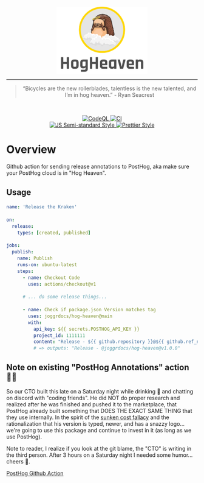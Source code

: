 <div>
    <p align="center">
        <img src="./logo.png" align="center" width="240" />
    </p>
    <hr>
    <blockquote align="center">
        “Bicycles are the new rollerblades, talentless is the new talented, and I’m in hog heaven.” - Ryan Seacrest
    </blockquote>
</div>

<br>

<p align="center">
  <a href="https://github.com/joggrdocs/hog-heaven/actions/workflows/github-code-scanning/codeql">
    <img alt="CodeQL" src="https://github.com/joggrdocs/hog-heaven/actions/workflows/github-code-scanning/codeql/badge.svg">
  </a>
  <a href="https://github.com/joggrdocs/hog-heaven/actions/workflows/ci.yaml">
    <img alt="CI" src="https://github.com/joggrdocs/hog-heaven/actions/workflows/ci.yaml/badge.svg">
  </a>
  <br/>
  <a href="https://github.com/standard/semistandard">
    <img alt="JS Semi-standard Style" src="https://img.shields.io/badge/code%20style-semistandard-brightgreen.svg">
  </a>
  <a href="https://github.com/prettier/prettier">
    <img alt="Prettier Style" src="https://img.shields.io/badge/code_style-prettier-ff69b4.svg?style=flat-square">
  </a>
</p>

# Overview

Github action for sending release annotations to PostHog, aka make sure your PostHog cloud is in "Hog Heaven".

## Usage

```yaml
name: 'Release the Kraken'

on:
  release:
    types: [created, published]

jobs:
  publish:
    name: Publish
    runs-on: ubuntu-latest
    steps:
      - name: Checkout Code
        uses: actions/checkout@v1

      # ... do some release things...
      
      - name: Check if package.json Version matches tag
        uses: joggrdocs/hog-heaven@main
        with:
          api_key: ${{ secrets.POSTHOG_API_KEY }}
          project_id: 1111111
          content: "Release - ${{ github.repository }}@${{ github.ref_name }}" 
          # => outputs: "Release - @joggrdocs/hog-heaven@v1.0.0" 
```

## Note on existing "PostHog Annotations" action 🤦‍♂️

So our CTO built this late on a Saturday night while drinking 🍺 and chatting on discord with "coding friends". He did NOT do proper research and realized after he was finished and pushed it to the marketplace, that PostHog already built something that DOES THE EXACT SAME THING that they use internally. In the spirit of the [sunken cost fallacy](https://en.wikipedia.org/wiki/Sunk_cost) and the rationalization that his version is typed, newer, and has a snazzy logo... we're going to use this package and continue to invest in it (as long as we use PostHog).

Note to reader, I realize if you look at the git blame, the "CTO" is writing in the third person. After 3 hours on a Saturday night I needed some humor... cheers 🍻.

[PostHog Github Action](https://github.com/marketplace/actions/posthog-annotations)

